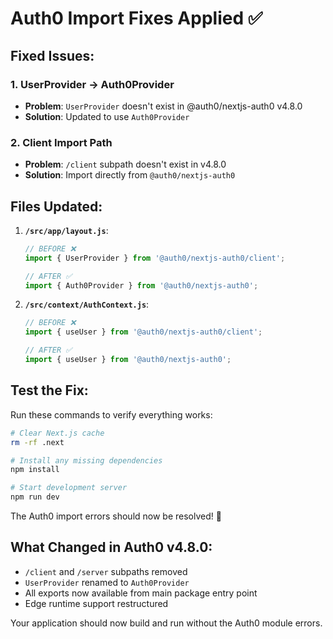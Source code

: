 # Auth0 Import Fixes Applied ✅

## Fixed Issues:

### 1. **UserProvider → Auth0Provider**
- **Problem**: `UserProvider` doesn't exist in @auth0/nextjs-auth0 v4.8.0
- **Solution**: Updated to use `Auth0Provider`

### 2. **Client Import Path**
- **Problem**: `/client` subpath doesn't exist in v4.8.0
- **Solution**: Import directly from `@auth0/nextjs-auth0`

## Files Updated:

1. **`/src/app/layout.js`**:
   ```js
   // BEFORE ❌
   import { UserProvider } from '@auth0/nextjs-auth0/client';
   
   // AFTER ✅
   import { Auth0Provider } from '@auth0/nextjs-auth0';
   ```

2. **`/src/context/AuthContext.js`**:
   ```js
   // BEFORE ❌ 
   import { useUser } from '@auth0/nextjs-auth0/client';
   
   // AFTER ✅
   import { useUser } from '@auth0/nextjs-auth0';
   ```

## Test the Fix:

Run these commands to verify everything works:

```bash
# Clear Next.js cache
rm -rf .next

# Install any missing dependencies  
npm install

# Start development server
npm run dev
```

The Auth0 import errors should now be resolved! 🎉

## What Changed in Auth0 v4.8.0:

- `/client` and `/server` subpaths removed
- `UserProvider` renamed to `Auth0Provider`
- All exports now available from main package entry point
- Edge runtime support restructured

Your application should now build and run without the Auth0 module errors.

